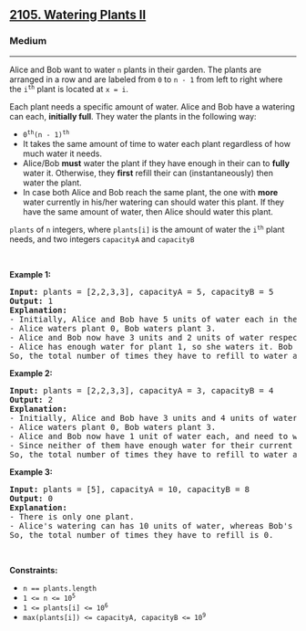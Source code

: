 <h2><a href="https://leetcode.com/problems/watering-plants-ii/">2105. Watering Plants II</a></h2><h3>Medium</h3><hr><div><p><font papago-translate="cached" papago-id="15">Alice and Bob want to water </font><code>n</code><font papago-translate="cached" papago-id="16"> plants in their garden. The plants are arranged in a row and are labeled from </font><code>0</code><font papago-translate="cached" papago-id="17"> to </font><code>n - 1</code><font papago-translate="cached" papago-id="18"> from left to right where the </font><code>i<sup>th</sup></code><font papago-translate="cached" papago-id="19"> plant is located at </font><code>x = i</code><font papago-translate="cached" papago-id="20">.</font></p>

<p papago-id="21" papago-translate="cached">Each plant needs a specific amount of water. Alice and Bob have a watering can each, <strong papago-id="21-1">initially full</strong>. They water the plants in the following way:</p>

<ul>
	<li><code>0<sup>th</sup></code><code>(n - 1)<sup>th</sup></code></li>
	<li papago-id="25" papago-translate="translated">It takes the same amount of time to water each plant regardless of how much water it needs.</li>
	<li papago-id="26" papago-translate="cached">Alice/Bob <strong papago-id="26-1">must</strong> water the plant if they have enough in their can to <strong papago-id="26-3">fully</strong> water it. Otherwise, they <strong papago-id="26-5">first</strong> refill their can (instantaneously) then water the plant.</li>
	<li papago-id="27" papago-translate="cached">In case both Alice and Bob reach the same plant, the one with <strong papago-id="27-1">more</strong> water currently in his/her watering can should water this plant. If they have the same amount of water, then Alice should water this plant.</li>
</ul>

<p><code>plants</code><font papago-translate="cached" papago-id="29"> of </font><code>n</code><font papago-translate="cached" papago-id="30"> integers, where </font><code>plants[i]</code><font papago-translate="cached" papago-id="31"> is the amount of water the </font><code>i<sup>th</sup></code><font papago-translate="cached" papago-id="32"> plant needs, and two integers </font><code>capacityA</code><font papago-translate="cached" papago-id="33"> and </font><code>capacityB</code></p>

<p>&nbsp;</p>
<p><strong papago-id="0" papago-translate="translated">Example 1:</strong></p>

<pre papago-id="1" papago-translate="cached"><strong papago-id="1-0">Input:</strong> plants = [2,2,3,3], capacityA = 5, capacityB = 5
<strong papago-id="1-2">Output:</strong> 1
<strong papago-id="1-4">Explanation:</strong>
- Initially, Alice and Bob have 5 units of water each in their watering cans.
- Alice waters plant 0, Bob waters plant 3.
- Alice and Bob now have 3 units and 2 units of water respectively.
- Alice has enough water for plant 1, so she waters it. Bob does not have enough water for plant 2, so he refills his can then waters it.
So, the total number of times they have to refill to water all the plants is 0 + 0 + 1 + 0 = 1.
</pre>

<p><strong>Example 2:</strong></p>

<pre><strong>Input:</strong> plants = [2,2,3,3], capacityA = 3, capacityB = 4
<strong>Output:</strong> 2
<strong>Explanation:</strong>
- Initially, Alice and Bob have 3 units and 4 units of water in their watering cans respectively.
- Alice waters plant 0, Bob waters plant 3.
- Alice and Bob now have 1 unit of water each, and need to water plants 1 and 2 respectively.
- Since neither of them have enough water for their current plants, they refill their cans and then water the plants.
So, the total number of times they have to refill to water all the plants is 0 + 1 + 1 + 0 = 2.
</pre>

<p><strong>Example 3:</strong></p>

<pre><strong>Input:</strong> plants = [5], capacityA = 10, capacityB = 8
<strong>Output:</strong> 0
<strong>Explanation:</strong>
- There is only one plant.
- Alice's watering can has 10 units of water, whereas Bob's can has 8 units. Since Alice has more water in her can, she waters this plant.
So, the total number of times they have to refill is 0.
</pre>

<p>&nbsp;</p>
<p><strong>Constraints:</strong></p>

<ul>
	<li><code>n == plants.length</code></li>
	<li><code>1 &lt;= n &lt;= 10<sup>5</sup></code></li>
	<li><code>1 &lt;= plants[i] &lt;= 10<sup>6</sup></code></li>
	<li><code>max(plants[i]) &lt;= capacityA, capacityB &lt;= 10<sup>9</sup></code></li>
</ul>
</div>